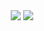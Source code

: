 <div align="center">
  <img src="https://github-readme-stats.vercel.app/api/top-langs/?username=Zinaro&langs_count=8&theme=dark" />
  <img src="https://github-readme-stats.vercel.app/api?username=Zinaro&show_icons=true&theme=dark" />
</div>
